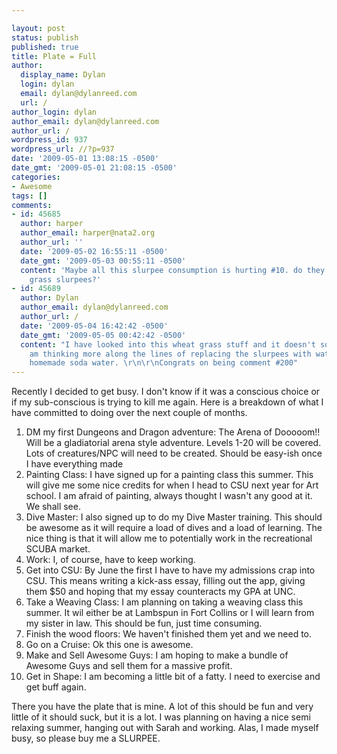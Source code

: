 ```yaml
---

layout: post
status: publish
published: true
title: Plate = Full
author:
  display_name: Dylan
  login: dylan
  email: dylan@dylanreed.com
  url: /
author_login: dylan
author_email: dylan@dylanreed.com
author_url: /
wordpress_id: 937
wordpress_url: //?p=937
date: '2009-05-01 13:08:15 -0500'
date_gmt: '2009-05-01 21:08:15 -0500'
categories:
- Awesome
tags: []
comments:
- id: 45685
  author: harper
  author_email: harper@nata2.org
  author_url: ''
  date: '2009-05-02 16:55:11 -0500'
  date_gmt: '2009-05-03 00:55:11 -0500'
  content: 'Maybe all this slurpee consumption is hurting #10. do they have wheat
    grass slurpees?'
- id: 45689
  author: Dylan
  author_email: dylan@dylanreed.com
  author_url: /
  date: '2009-05-04 16:42:42 -0500'
  date_gmt: '2009-05-05 00:42:42 -0500'
  content: "I have looked into this wheat grass stuff and it doesn't sound good. I
    am thinking more along the lines of replacing the slurpees with water. Delicious
    homemade soda water. \r\n\r\nCongrats on being comment #200"
---
```


Recently I decided to get busy. I don't know if it was a conscious choice or if my sub-conscious is trying to kill me again. Here is a breakdown of what I have committed to doing over the next couple of months.

  1. DM my first Dungeons and Dragon adventure: The Arena of Dooooom!! Will be a gladiatorial arena style adventure. Levels 1-20 will be covered. Lots of creatures/NPC will need to be created. Should be easy-ish once I have everything made
  2. Painting Class: I have signed up for a painting class this summer. This will give me some nice credits for when I head to CSU next year for Art school. I am afraid of painting, always thought I wasn't any good at it. We shall see. 
  3. Dive Master: I also signed up to do my Dive Master training. This should be awesome as it will require a load of dives and a load of learning. The nice thing is that it will allow me to potentially work in the recreational SCUBA market.
  4. Work: I, of course, have to keep working.
  5. Get into CSU: By June the first I have to have my admissions crap into CSU. This means writing a kick-ass essay, filling out the app, giving them $50 and hoping that my essay counteracts my GPA at UNC.
  6. Take a Weaving Class: I am planning on taking a weaving class this summer. It wil either be at Lambspun in Fort Collins or I will learn from my sister in law. This should be fun, just time consuming.
  7. Finish the wood floors: We haven't finished them yet and we need to.
  8. Go on a Cruise: Ok this one is awesome.
  9.  Make and Sell Awesome Guys: I am hoping to make a bundle of Awesome Guys and sell them for a massive profit.
  10.  Get in Shape: I am becoming a little bit of a fatty. I need to exercise and get buff again.
  


  
There you have the plate that is mine. A lot of this should be fun and very little of it should suck, but it is a lot. I was planning on having a nice semi relaxing summer, hanging out with Sarah and working. Alas, I made myself busy, so please buy me a SLURPEE.
